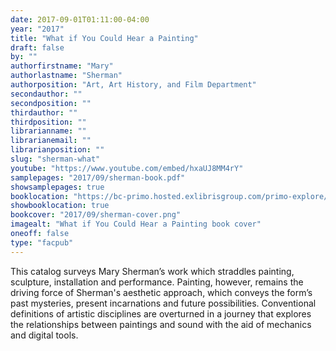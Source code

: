 ```yaml
---
date: 2017-09-01T01:11:00-04:00
year: "2017"
title: "What if You Could Hear a Painting"
draft: false
by: ""
authorfirstname: "Mary"
authorlastname: "Sherman"
authorposition: "Art, Art History, and Film Department"
secondauthor: ""
secondposition: ""
thirdauthor: ""
thirdposition: ""
librarianname: ""
librarianemail: ""
librarianposition: ""
slug: "sherman-what"
youtube: "https://www.youtube.com/embed/hxaUJ8MM4rY"
samplepages: "2017/09/sherman-book.pdf"
showsamplepages: true
booklocation: "https://bc-primo.hosted.exlibrisgroup.com/primo-explore/fulldisplay?docid=ALMA-BC21468402760001021&context=L&vid=bclib_new&search_scope=bcl&tab=bcl_only&lang=en_US"
showbooklocation: true
bookcover: "2017/09/sherman-cover.png"
imagealt: "What if You Could Hear a Painting book cover"
oneoff: false
type: "facpub"
---
```


This catalog surveys Mary Sherman’s work which straddles painting, sculpture, installation and performance. Painting, however, remains the driving force of Sherman's aesthetic approach, which conveys the form’s past mysteries, present incarnations and future possibilities. Conventional definitions of artistic disciplines are overturned in a journey that explores the relationships between paintings and sound with the aid of mechanics and digital tools.

